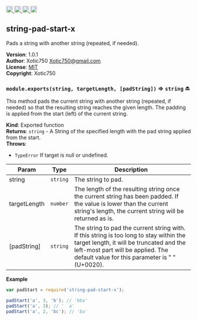 <a href="https://travis-ci.org/Xotic750/string-pad-start-x"
   title="Travis status">
<img
   src="https://travis-ci.org/Xotic750/string-pad-start-x.svg?branch=master"
   alt="Travis status" height="18"/>
</a>
<a href="https://david-dm.org/Xotic750/string-pad-start-x"
   title="Dependency status">
<img src="https://david-dm.org/Xotic750/string-pad-start-x.svg"
   alt="Dependency status" height="18"/>
</a>
<a href="https://david-dm.org/Xotic750/string-pad-start-x#info=devDependencies"
   title="devDependency status">
<img src="https://david-dm.org/Xotic750/string-pad-start-x/dev-status.svg"
   alt="devDependency status" height="18"/>
</a>
<a href="https://badge.fury.io/js/string-pad-start-x" title="npm version">
<img src="https://badge.fury.io/js/string-pad-start-x.svg"
   alt="npm version" height="18"/>
</a>
<a name="module_string-pad-start-x"></a>

## string-pad-start-x
Pads a string with another string (repeated, if needed).

**Version**: 1.0.1  
**Author**: Xotic750 <Xotic750@gmail.com>  
**License**: [MIT](&lt;https://opensource.org/licenses/MIT&gt;)  
**Copyright**: Xotic750  
<a name="exp_module_string-pad-start-x--module.exports"></a>

### `module.exports(string, targetLength, [padString])` ⇒ <code>string</code> ⏏
This method pads the current string with another string (repeated, if needed)
so that the resulting string reaches the given length. The padding is applied
from the start (left) of the current string.

**Kind**: Exported function  
**Returns**: <code>string</code> - A String of the specified length with the pad string
 applied from the start.  
**Throws**:

- <code>TypeError</code> If target is null or undefined.


| Param | Type | Description |
| --- | --- | --- |
| string | <code>string</code> | The string to pad. |
| targetLength | <code>number</code> | The length of the resulting string once the  current string has been padded. If the value is lower than the current  string's length, the current string will be returned as is. |
| [padString] | <code>string</code> | The string to pad the current string with. If  this string is too long to stay within the target length, it will be  truncated and the left-most part will be applied. The default value for this  parameter is " " (U+0020). |

**Example**  
```js
var padStart = require('string-pad-start-x');

padStart('a', 3, 'b'); // 'bba'
padStart('a', 3); // '  a'
padStart('a', 2, 'bc'); // 'ba'
```
